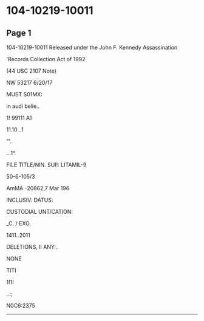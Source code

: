 # 104-10219-10011

## Page 1

104-10219-10011 Released under the John F. Kennedy Assassination

'Records Collection Act of 1992

(44 USC 2107 Note)

NW 53217 6/20/17

MUST S01MX:

in audi belie..

1! 99111 A1

11.10...1

"'.

...1°.

FILE TITLE/NIN. SUI!: LITAMIL-9

50-6-105/3

AmMA -20862,7 Mar 196

INCLUSIV: DATUS:

CUSTODIAL UNT/CATION:

_C. / EXO.

1411..2011

DELETIONS, II ANY:..

NONE

TITI

1!1!

..:;

N0C6:2375

---

